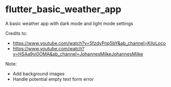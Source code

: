 # flutter_basic_weather_app

A basic weather app with dark mode and light mode settings 

Credits to:
- https://www.youtube.com/watch?v=5fzdvPnp5bY&ab_channel=KiloLoco
- https://www.youtube.com/watch?v=HSAa9yi0OMA&ab_channel=JohannesMilkeJohannesMilke


Note:
- Add background images 
- Handle potential empty text form error
